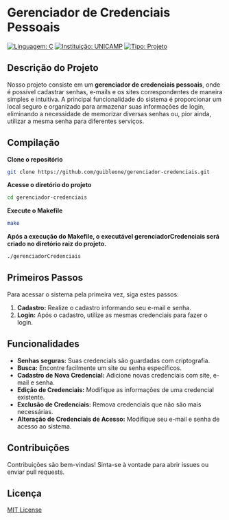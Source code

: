 # Gerenciador de Credenciais Pessoais

[![Linguagem: C](https://img.shields.io/badge/Linguagem-C-blue.svg)](https://www.cprogramming.com/)
[![Instituição: UNICAMP](https://img.shields.io/badge/Instituição-UNICAMP-yellow.svg)](https://www.unicamp.br/)
[![Tipo: Projeto](https://img.shields.io/badge/Tipo-Projeto-green.svg)](#) 

## Descrição do Projeto

Nosso projeto consiste em um **gerenciador de credenciais pessoais**, onde é possível cadastrar senhas, e-mails e os sites correspondentes de maneira simples e intuitiva. A principal funcionalidade do sistema é proporcionar um local seguro e organizado para armazenar suas informações de login, eliminando a necessidade de memorizar diversas senhas ou, pior ainda, utilizar a mesma senha para diferentes serviços.


## Compilação

**Clone o repositório**
   ```bash
   git clone https://github.com/guibleone/gerenciador-credenciais.git
   ``` 
**Acesse o diretório do projeto**

```bash 
cd gerenciador-credenciais 
```

**Execute o Makefile**
```bash 
make 
```

**Após a execução do Makefile, o executável gerenciadorCredenciais será criado no diretório raiz do projeto.**
```bash 
./gerenciadorCredenciais
```


## Primeiros Passos

Para acessar o sistema pela primeira vez, siga estes passos:

1. **Cadastro:** Realize o cadastro informando seu e-mail e senha. 
2. **Login:** Após o cadastro, utilize as mesmas credenciais para fazer o login.

## Funcionalidades

* **Senhas seguras:** Suas credencials são guardadas com criptografia.
* **Busca:** Encontre facilmente um site ou senha específicos.
* **Cadastro de Nova Credencial:** Adicione novas credenciais com site, e-mail e senha.
* **Edição de Credenciais:** Modifique as informações de uma credencial existente.
* **Exclusão de Credenciais:** Remova credenciais que não são mais necessárias.
* **Alteração de Credenciais de Acesso:** Modifique seu e-mail e senha de acesso ao sistema.


## Contribuições

Contribuições são bem-vindas! Sinta-se à vontade para abrir issues ou enviar pull requests.

## Licença

[MIT License](https://github.com/guibleone/gerenciador-credenciais/blob/1d33919b2aeb74d0507d748968131efb4f45b991/LICENSE) 

